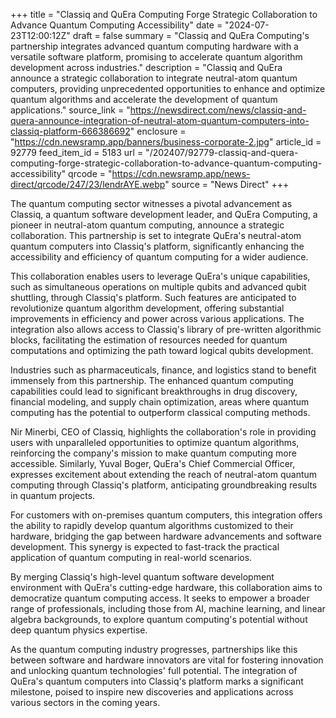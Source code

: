 +++
title = "Classiq and QuEra Computing Forge Strategic Collaboration to Advance Quantum Computing Accessibility"
date = "2024-07-23T12:00:12Z"
draft = false
summary = "Classiq and QuEra Computing's partnership integrates advanced quantum computing hardware with a versatile software platform, promising to accelerate quantum algorithm development across industries."
description = "Classiq and QuEra announce a strategic collaboration to integrate neutral-atom quantum computers, providing unprecedented opportunities to enhance and optimize quantum algorithms and accelerate the development of quantum applications."
source_link = "https://newsdirect.com/news/classiq-and-quera-announce-integration-of-neutral-atom-quantum-computers-into-classiq-platform-666386692"
enclosure = "https://cdn.newsramp.app/banners/business-corporate-2.jpg"
article_id = 92779
feed_item_id = 5183
url = "/202407/92779-classiq-and-quera-computing-forge-strategic-collaboration-to-advance-quantum-computing-accessibility"
qrcode = "https://cdn.newsramp.app/news-direct/qrcode/247/23/lendrAYE.webp"
source = "News Direct"
+++

<p>The quantum computing sector witnesses a pivotal advancement as Classiq, a quantum software development leader, and QuEra Computing, a pioneer in neutral-atom quantum computing, announce a strategic collaboration. This partnership is set to integrate QuEra's neutral-atom quantum computers into Classiq's platform, significantly enhancing the accessibility and efficiency of quantum computing for a wider audience.</p><p>This collaboration enables users to leverage QuEra's unique capabilities, such as simultaneous operations on multiple qubits and advanced qubit shuttling, through Classiq's platform. Such features are anticipated to revolutionize quantum algorithm development, offering substantial improvements in efficiency and power across various applications. The integration also allows access to Classiq's library of pre-written algorithmic blocks, facilitating the estimation of resources needed for quantum computations and optimizing the path toward logical qubits development.</p><p>Industries such as pharmaceuticals, finance, and logistics stand to benefit immensely from this partnership. The enhanced quantum computing capabilities could lead to significant breakthroughs in drug discovery, financial modeling, and supply chain optimization, areas where quantum computing has the potential to outperform classical computing methods.</p><p>Nir Minerbi, CEO of Classiq, highlights the collaboration's role in providing users with unparalleled opportunities to optimize quantum algorithms, reinforcing the company's mission to make quantum computing more accessible. Similarly, Yuval Boger, QuEra's Chief Commercial Officer, expresses excitement about extending the reach of neutral-atom quantum computing through Classiq's platform, anticipating groundbreaking results in quantum projects.</p><p>For customers with on-premises quantum computers, this integration offers the ability to rapidly develop quantum algorithms customized to their hardware, bridging the gap between hardware advancements and software development. This synergy is expected to fast-track the practical application of quantum computing in real-world scenarios.</p><p>By merging Classiq's high-level quantum software development environment with QuEra's cutting-edge hardware, this collaboration aims to democratize quantum computing access. It seeks to empower a broader range of professionals, including those from AI, machine learning, and linear algebra backgrounds, to explore quantum computing's potential without deep quantum physics expertise.</p><p>As the quantum computing industry progresses, partnerships like this between software and hardware innovators are vital for fostering innovation and unlocking quantum technologies' full potential. The integration of QuEra's quantum computers into Classiq's platform marks a significant milestone, poised to inspire new discoveries and applications across various sectors in the coming years.</p>